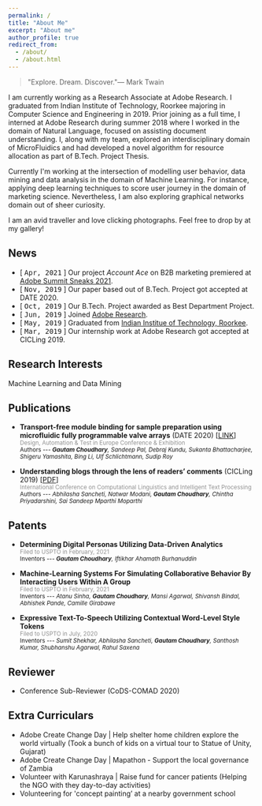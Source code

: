 ```yaml
---
permalink: /
title: "About Me"
excerpt: "About me"
author_profile: true
redirect_from: 
  - /about/
  - /about.html
---
```


> "Explore. Dream. Discover."― Mark Twain

I am currently working as a Research Associate at Adobe Research. I graduated from Indian Institute of Technology, Roorkee majoring in Computer Science and Engineering in 2019. Prior joining as a full time, I interned at Adobe Research during summer 2018 where I worked in the domain of Natural Language, focused on assisting document understanding. I, along with my team, explored an interdisciplinary domain of MicroFluidics and had developed a novel algorithm for resource allocation as part of B.Tech. Project Thesis.

Currently I'm working at the intersection of modelling user behavior, data mining and data analysis in the domain of Machine Learning. For instance, applying deep learning techniques to score user journey in the domain of marketing science. Nevertheless, I am also exploring graphical networks domain out of sheer curiosity.

I am an avid traveller and love clicking photographs. Feel free to drop by at my gallery!

<!-- monospace in html, ref: https://www.w3schools.com/tags/tag_tt.asp -->

News
------

* [ <span style="font-family:'Lucida Console', monospace">Apr, 2021</span> ] Our project *Account Ace* on B2B marketing premiered at [Adobe Summit Sneaks 2021](https://research.adobe.com/news/adobe-research-previews-innovative-technologies-at-summit-2021/).
* [ <span style="font-family:'Lucida Console', monospace">Nov, 2019</span> ] Our paper based out of B.Tech. Project got accepted at DATE 2020.
* [ <span style="font-family:'Lucida Console', monospace">Oct, 2019</span> ] Our B.Tech. Project awarded as Best Department Project.
* [ <span style="font-family:'Lucida Console', monospace">Jun, 2019</span> ] Joined [Adobe Research](https://research.adobe.com/).
* [ <span style="font-family:'Lucida Console', monospace">May, 2019</span> ] Graduated from [Indian Institue of Technology, Roorkee](https://iitr.ac.in/).
* [ <span style="font-family:'Lucida Console', monospace">Mar, 2019</span> ] Our internship work at Adobe Research got accepted at CICLing 2019.



Research Interests
------
Machine Learning and Data Mining



Publications
------

* **Transport-free module binding for sample preparation using microfluidic fully programmable valve arrays** (DATE 2020) [[LINK](https://ieeexplore.ieee.org/abstract/document/9116370)] \
  <sub><span style="color:#868686e8">Design, Automation & Test in Europe Conference & Exhibition</span></sub> \
  <sub>Authors --- ***Gautam Choudhary**, Sandeep Pal, Debraj Kundu, Sukanta Bhattacharjee, Shigeru Yamashita, Bing Li, Ulf Schlichtmann, Sudip Roy* </sub>

* **Understanding blogs through the lens of readers’ comments** (CICLing 2019) [[PDF](https://gtmdotme.github.io/files/paper-cicling2020.pdf)] \
  <sub><span style="color:#868686e8">International Conference on
Computational Linguistics and Intelligent Text Processing</span></sub> \
  <sub>Authors --- *Abhilasha Sancheti, Natwar Modani, **Gautam Choudhary**, Chintha Priyadarshini, Sai Sandeep Mparthi Moparthi* </sub>



Patents
------

* **Determining Digital Personas Utilizing Data-Driven Analytics** \
  <sub><span style="color:#868686e8">Filed to USPTO in February, 2021</span></sub> \
  <sub>Inventors --- ***Gautam Choudhary**, Iftikhar Ahamath Burhanuddin* </sub>

* **Machine-Learning Systems For Simulating Collaborative Behavior By Interacting Users Within A Group** \
  <sub><span style="color:#868686e8">Filed to USPTO in February, 2021</span></sub> \
  <sub>Inventors --- *Atanu Sinha, **Gautam Choudhary**, Mansi Agarwal, Shivansh Bindal, Abhishek Pande, Camille Girabawe* </sub>

* **Expressive Text-To-Speech Utilizing Contextual Word-Level Style Tokens** \
  <sub><span style="color:#868686e8">Filed to USPTO in July, 2020</span></sub> \
  <sub>Inventors --- *Sumit Shekhar, Abhilasha Sancheti, **Gautam Choudhary**, Santhosh Kumar, Shubhanshu Agarwal, Rahul Saxena* </sub>
  


Reviewer
------
* Conference Sub-Reviewer (CoDS-COMAD 2020)



Extra Curriculars
------
* Adobe Create Change Day \| Help shelter home children explore the world virtually (Took a bunch of kids on a virtual tour to Statue of Unity, Gujarat)
* Adobe Create Change Day \| Mapathon - Support the local governance of Zambia
* Volunteer with Karunashraya \| Raise fund for cancer patients (Helping the NGO with they day-to-day activities)
* Volunteering for 'concept painting’ at a nearby government school
